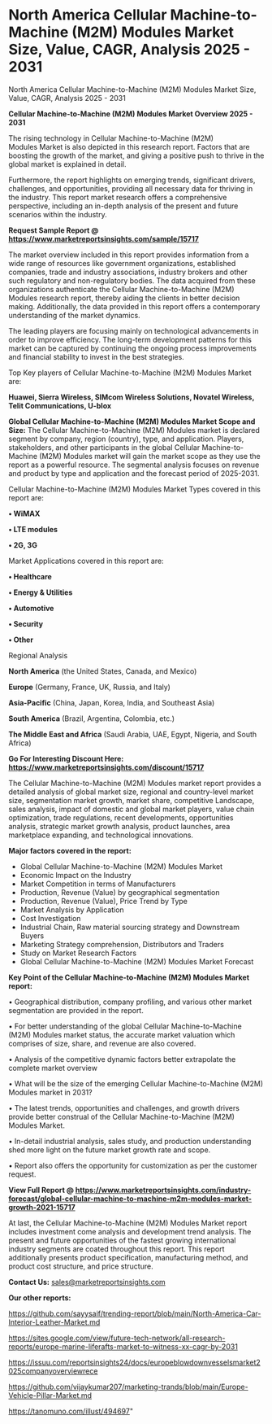 # North America Cellular Machine-to-Machine (M2M) Modules Market Size, Value, CAGR, Analysis 2025 - 2031
North America Cellular Machine-to-Machine (M2M) Modules Market Size, Value, CAGR, Analysis 2025 - 2031

<Strong> Cellular Machine-to-Machine (M2M) Modules Market Overview 2025 - 2031</strong>

The rising technology in Cellular Machine-to-Machine (M2M) Modules Market is also depicted in this research report. Factors that are boosting the growth of the market, and giving a positive push to thrive in the global market is explained in detail.

Furthermore, the report highlights on emerging trends, significant drivers, challenges, and opportunities, providing all necessary data for thriving in the industry. This report market research offers a comprehensive perspective, including an in-depth analysis of the present and future scenarios within the industry.

<strong>Request Sample Report @ <a href=https://www.marketreportsinsights.com/sample/15717>https://www.marketreportsinsights.com/sample/15717</a></strong>

The market overview included in this report provides information from a wide range of resources like government organizations, established companies, trade and industry associations, industry brokers and other such regulatory and non-regulatory bodies. The data acquired from these organizations authenticate the Cellular Machine-to-Machine (M2M) Modules research report, thereby aiding the clients in better decision making. Additionally, the data provided in this report offers a contemporary understanding of the market dynamics.

The leading players are focusing mainly on technological advancements in order to improve efficiency. The long-term development patterns for this market can be captured by continuing the ongoing process improvements and financial stability to invest in the best strategies.

Top Key players of Cellular Machine-to-Machine (M2M) Modules Market are:

<strong>Huawei, Sierra Wireless, SIMcom Wireless Solutions, Novatel Wireless, Telit Communications, U-blox</strong>

<strong><b>Global Cellular Machine-to-Machine (M2M) Modules Market Scope and Size:</b></strong>
The Cellular Machine-to-Machine (M2M) Modules market is declared segment by company, region (country), type, and application. Players, stakeholders, and other participants in the global Cellular Machine-to-Machine (M2M) Modules market will gain the market scope as they use the report as a powerful resource. The segmental analysis focuses on revenue and product by type and application and the forecast period of 2025-2031.

Cellular Machine-to-Machine (M2M) Modules Market Types covered in this report are:

<strong>• WiMAX

• LTE modules

• 2G, 3G</strong>

Market Applications covered in this report are:

<strong>• Healthcare

• Energy & Utilities

• Automotive

• Security

• Other</strong> 

Regional Analysis

<strong>North America</strong> (the United States, Canada, and Mexico)

<strong>Europe</strong> (Germany, France, UK, Russia, and Italy)

<strong>Asia-Pacific</strong> (China, Japan, Korea, India, and Southeast Asia)

<strong>South America</strong> (Brazil, Argentina, Colombia, etc.)

<strong>The Middle East and Africa</strong> (Saudi Arabia, UAE, Egypt, Nigeria, and South Africa)

<strong>Go For Interesting Discount Here: <a href=https://www.marketreportsinsights.com/discount/15717>https://www.marketreportsinsights.com/discount/15717</a></strong>

The Cellular Machine-to-Machine (M2M) Modules market report provides a detailed analysis of global market size, regional and country-level market size, segmentation market growth, market share, competitive Landscape, sales analysis, impact of domestic and global market players, value chain optimization, trade regulations, recent developments, opportunities analysis, strategic market growth analysis, product launches, area marketplace expanding, and technological innovations.

<strong><b>Major factors covered in the report:</b></strong>
<ul>
  <li>Global Cellular Machine-to-Machine (M2M) Modules Market </li>
  <li>Economic Impact on the Industry</li>
  <li>Market Competition in terms of Manufacturers</li>
  <li>Production, Revenue (Value) by geographical segmentation</li>
  <li>Production, Revenue (Value), Price Trend by Type</li>
  <li>Market Analysis by Application</li>
  <li>Cost Investigation</li>
  <li>Industrial Chain, Raw material sourcing strategy and Downstream Buyers</li>
  <li>Marketing Strategy comprehension, Distributors and Traders</li>
  <li>Study on Market Research Factors</li>
  <li>Global Cellular Machine-to-Machine (M2M) Modules Market Forecast</li>
</ul>

<strong><b>Key Point of the Cellular Machine-to-Machine (M2M) Modules Market report:</b></strong>

• Geographical distribution, company profiling, and various other market segmentation are provided in the report.

• For better understanding of the global Cellular Machine-to-Machine (M2M) Modules market status, the accurate market valuation which comprises of size, share, and revenue are also covered.

• Analysis of the competitive dynamic factors better extrapolate the complete market overview

• What will be the size of the emerging Cellular Machine-to-Machine (M2M) Modules market in 2031?

• The latest trends, opportunities and challenges, and growth drivers provide better construal of the Cellular Machine-to-Machine (M2M) Modules Market.

• In-detail industrial analysis, sales study, and production understanding shed more light on the future market growth rate and scope.

• Report also offers the opportunity for customization as per the customer request.

<strong><b>View Full Report @ <a href=https://www.marketreportsinsights.com/industry-forecast/global-cellular-machine-to-machine-m2m-modules-market-growth-2021-15717>https://www.marketreportsinsights.com/industry-forecast/global-cellular-machine-to-machine-m2m-modules-market-growth-2021-15717</a></b></strong>


At last, the Cellular Machine-to-Machine (M2M) Modules Market report includes investment come analysis and development trend analysis. The present and future opportunities of the fastest growing international industry segments are coated throughout this report. This report additionally presents product specification, manufacturing method, and product cost structure, and price structure.

<strong>Contact Us:</strong>
sales@marketreportsinsights.com

<strong>Our other reports:</strong>

<a href=https://github.com/sayysaif/trending-report/blob/main/North-America-Car-Interior-Leather-Market.md>https://github.com/sayysaif/trending-report/blob/main/North-America-Car-Interior-Leather-Market.md</a>

<a href=https://sites.google.com/view/future-tech-network/all-research-reports/europe-marine-liferafts-market-to-witness-xx-cagr-by-2031>https://sites.google.com/view/future-tech-network/all-research-reports/europe-marine-liferafts-market-to-witness-xx-cagr-by-2031</a>

<a href=https://issuu.com/reportsinsights24/docs/europeblowdownvesselsmarket2025companyoverviewrece>https://issuu.com/reportsinsights24/docs/europeblowdownvesselsmarket2025companyoverviewrece</a>

<a href=https://github.com/vijaykumar207/marketing-trands/blob/main/Europe-Vehicle-Pillar-Market.md>https://github.com/vijaykumar207/marketing-trands/blob/main/Europe-Vehicle-Pillar-Market.md</a>

<a href=https://tanomuno.com/illust/494697>https://tanomuno.com/illust/494697</a>"
